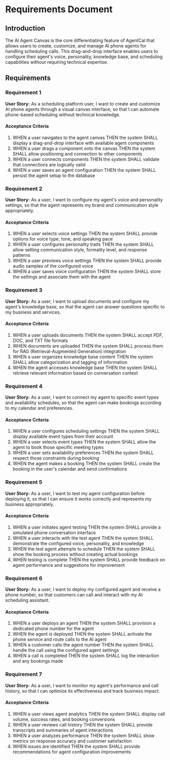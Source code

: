 # Requirements Document

## Introduction

The AI Agent Canvas is the core differentiating feature of AgentCal that allows users to create, customize, and manage AI phone agents for handling scheduling calls. This drag-and-drop interface enables users to configure their agent's voice, personality, knowledge base, and scheduling capabilities without requiring technical expertise.

## Requirements

### Requirement 1

**User Story:** As a scheduling platform user, I want to create and customize AI phone agents through a visual canvas interface, so that I can automate phone-based scheduling without technical knowledge.

#### Acceptance Criteria

1. WHEN a user navigates to the agent canvas THEN the system SHALL display a drag-and-drop interface with available agent components
2. WHEN a user drags a component onto the canvas THEN the system SHALL allow positioning and connection to other components
3. WHEN a user connects components THEN the system SHALL validate that connections are logically valid
4. WHEN a user saves an agent configuration THEN the system SHALL persist the agent setup to the database

### Requirement 2

**User Story:** As a user, I want to configure my agent's voice and personality settings, so that the agent represents my brand and communication style appropriately.

#### Acceptance Criteria

1. WHEN a user selects voice settings THEN the system SHALL provide options for voice type, tone, and speaking pace
2. WHEN a user configures personality traits THEN the system SHALL allow setting communication style, formality level, and response patterns
3. WHEN a user previews voice settings THEN the system SHALL provide audio samples of the configured voice
4. WHEN a user saves voice configuration THEN the system SHALL store the settings and associate them with the agent

### Requirement 3

**User Story:** As a user, I want to upload documents and configure my agent's knowledge base, so that the agent can answer questions specific to my business and services.

#### Acceptance Criteria

1. WHEN a user uploads documents THEN the system SHALL accept PDF, DOC, and TXT file formats
2. WHEN documents are uploaded THEN the system SHALL process them for RAG (Retrieval-Augmented Generation) integration
3. WHEN a user organizes knowledge base content THEN the system SHALL allow categorization and tagging of information
4. WHEN the agent accesses knowledge base THEN the system SHALL retrieve relevant information based on conversation context

### Requirement 4

**User Story:** As a user, I want to connect my agent to specific event types and availability schedules, so that the agent can make bookings according to my calendar and preferences.

#### Acceptance Criteria

1. WHEN a user configures scheduling settings THEN the system SHALL display available event types from their account
2. WHEN a user selects event types THEN the system SHALL allow the agent to book those specific meeting types
3. WHEN a user sets availability preferences THEN the system SHALL respect those constraints during booking
4. WHEN the agent makes a booking THEN the system SHALL create the booking in the user's calendar and send confirmations

### Requirement 5

**User Story:** As a user, I want to test my agent configuration before deploying it, so that I can ensure it works correctly and represents my business appropriately.

#### Acceptance Criteria

1. WHEN a user initiates agent testing THEN the system SHALL provide a simulated phone conversation interface
2. WHEN a user interacts with the test agent THEN the system SHALL demonstrate the configured voice, personality, and knowledge
3. WHEN the test agent attempts to schedule THEN the system SHALL show the booking process without creating actual bookings
4. WHEN testing is complete THEN the system SHALL provide feedback on agent performance and suggestions for improvement

### Requirement 6

**User Story:** As a user, I want to deploy my configured agent and receive a phone number, so that customers can call and interact with my AI scheduling assistant.

#### Acceptance Criteria

1. WHEN a user deploys an agent THEN the system SHALL provision a dedicated phone number for the agent
2. WHEN the agent is deployed THEN the system SHALL activate the phone service and route calls to the AI agent
3. WHEN a customer calls the agent number THEN the system SHALL handle the call using the configured agent settings
4. WHEN a call is completed THEN the system SHALL log the interaction and any bookings made

### Requirement 7

**User Story:** As a user, I want to monitor my agent's performance and call history, so that I can optimize its effectiveness and track business impact.

#### Acceptance Criteria

1. WHEN a user views agent analytics THEN the system SHALL display call volume, success rates, and booking conversions
2. WHEN a user reviews call history THEN the system SHALL provide transcripts and summaries of agent interactions
3. WHEN a user analyzes performance THEN the system SHALL show metrics on response accuracy and customer satisfaction
4. WHEN issues are identified THEN the system SHALL provide recommendations for agent configuration improvements

